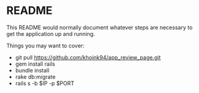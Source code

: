 # README

This README would normally document whatever steps are necessary to get the
application up and running.

Things you may want to cover:
* git pull https://github.com/khoink94/app_review_page.git
* gem install rails
* bundle install
* rake db:migrate
* rails s -b $IP -p $PORT
